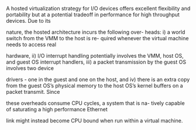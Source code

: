 A hosted virtualization strategy for I/O devices offers excellent flexibility and portability but at a potential tradeoff
in performance for high throughput devices. Due to its

nature, the hosted architecture incurs the following over-
heads: i) a world switch from the VMM to the host is re-
quired whenever the virtual machine needs to access real

hardware, ii) I/O interrupt handling potentially involves
the VMM, host OS, and guest OS interrupt handlers, iii)
a packet transmission by the guest OS involves two device

drivers - one in the guest and one on the host, and iv) there
is an extra copy from the guest OS’s physical memory to
the host OS’s kernel buffers on a packet transmit. Since

these overheads consume CPU cycles, a system that is na-
tively capable of saturating a high performance Ethernet

link might instead become CPU bound when run within a
virtual machine.